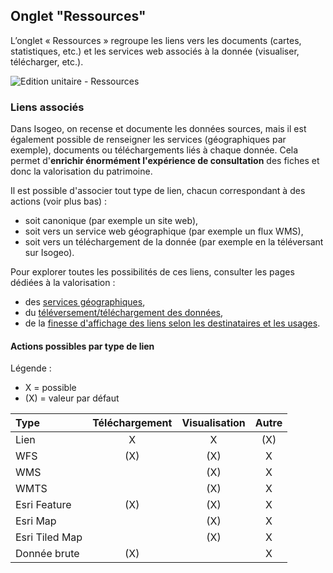 ## Onglet "Ressources"

L’onglet « Ressources » regroupe les liens vers les documents (cartes, statistiques, etc.) et les services web associés à la donnée (visualiser, télécharger, etc.).

![Edition unitaire - Ressources](/images/inv_edit_one_linkedResources.png "L'édition unitaire - onglet Ressources")

### Liens associés

Dans Isogeo, on recense et documente les données sources, mais il est également possible de renseigner  les services (géographiques par exemple), documents ou téléchargements liés à chaque donnée. Cela permet d'**enrichir énormément l'expérience de consultation** des fiches et donc la valorisation du patrimoine.

Il est possible d'associer tout type de lien, chacun correspondant à des actions (voir plus bas) :

* soit canonique (par exemple un site web),
* soit vers un service web géographique (par exemple un flux WMS),
* soit vers un téléchargement de la donnée (par exemple en la téléversant sur Isogeo).

Pour explorer toutes les possibilités de ces liens, consulter les pages dédiées à la valorisation :
* des [services géographiques](/fr/features/publish/webservices.html),
* du [téléversement/téléchargement des données](/fr/features/publish/hosting.html),
* de la [finesse d'affichage des liens selon les destinataires et les usages](/fr/features/publish/share_visibility.html).

#### Actions possibles par type de lien

Légende :
* X = possible
* (X) = valeur par défaut

| Type           | Téléchargement | Visualisation | Autre |
| :------------- | :------------: | :-----------: | :---: |
| Lien           | X              | X             | (X)   |
| WFS            | (X)            | (X)           | X     |
| WMS            |                | (X)           | X     |
| WMTS           |                | (X)           | X     |
| Esri Feature   | (X)            | (X)           | X     |
| Esri Map       |                | (X)           | X     |
| Esri Tiled Map |                | (X)           | X     |
| Donnée brute   | (X)            |               | X     |

